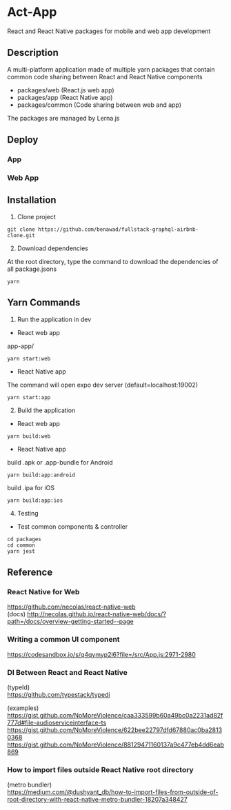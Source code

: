 # Act-App

React and React Native packages for mobile and web app development
  

## Description

A multi-platform application made of multiple yarn packages that contain common code sharing between React and React Native components

- packages/web (React.js web app)  
- packages/app (React Native app)  
- packages/common (Code sharing between web and app)  
  
The packages are managed by Lerna.js  
  
## Deploy  
  
### App  
  
### Web App  
  
## Installation
  
1. Clone project  

```
git clone https://github.com/benawad/fullstack-graphql-airbnb-clone.git
```
  
2. Download dependencies  
   
At the root directory, type the command to download the dependencies of all package.jsons  
```
yarn
```
  
## Yarn Commands
  
1. Run the application in dev
  
- React web app  
    
app-app/
```
yarn start:web  
```
  
- React Native app    
  
The command will open expo dev server (default=localhost:19002)  
```
yarn start:app  
```
  
2. Build the application
  
- React web app   
  
```
yarn build:web    
```
  
- React Native app    
  
build .apk or .app-bundle for Android  
```  
yarn build:app:android
```  
build .ipa for iOS  
```  
yarn build:app:ios
```  
  
4. Testing  
  
* Test common components & controller  
  
```
cd packages  
cd common  
yarn jest  
```

## Reference
  
### React Native for Web
https://github.com/necolas/react-native-web    
(docs) http://necolas.github.io/react-native-web/docs/?path=/docs/overview-getting-started--page  
  
### Writing a common UI component
https://codesandbox.io/s/q4qymyp2l6?file=/src/App.js:2971-2980  
  
### DI Between React and React Native
(typeId)  
https://github.com/typestack/typedi   
  
(examples)  
https://gist.github.com/NoMoreViolence/caa333599b60a49bc0a2231ad82f777d#file-audioserviceinterface-ts       
https://gist.github.com/NoMoreViolence/622bee22797dfd67880ac0ba28130368  
https://gist.github.com/NoMoreViolence/88129471160137a9c477eb4dd6eab869  
  
### How to import files outside React Native root directory  
(metro bundler)  
https://medium.com/@dushyant_db/how-to-import-files-from-outside-of-root-directory-with-react-native-metro-bundler-18207a348427  

